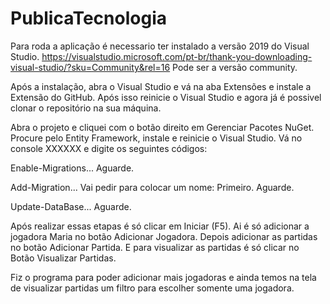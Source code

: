 # PublicaTecnologia

Para roda a aplicação é necessario ter instalado a versão 2019 do Visual Studio.
https://visualstudio.microsoft.com/pt-br/thank-you-downloading-visual-studio/?sku=Community&rel=16
Pode ser a versão community.

Após a instalação, abra o Visual Studio e vá na aba Extensões e instale a Extensão do GitHub.
Após isso reinicie o Visual Studio e agora já é possivel clonar o repositório na sua máquina.

Abra o projeto e cliquei com o botão direito em Gerenciar Pacotes NuGet.
Procure pelo Entity Framework, instale e reinicie o Visual Studio.
Vá no console XXXXXX e digite os seguintes códigos:

Enable-Migrations...
Aguarde.

Add-Migration...
Vai pedir para colocar um nome: Primeiro.
Aguarde.

Update-DataBase...
Aguarde.

Após realizar essas etapas é só clicar em Iniciar (F5).
Ai é só adicionar a jogadora Maria no botão Adicionar Jogadora.
Depois adicionar as partidas no botão Adicionar Partida.
E para visualizar as partidas é só clicar no Botão Visualizar Partidas.

Fiz o programa para poder adicionar mais jogadoras e ainda temos na tela de visualizar partidas um filtro para escolher somente uma jogadora.
